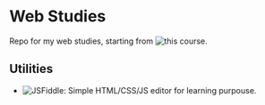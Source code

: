 # Web Studies

Repo for my web studies, starting from ![this course](https://www.udemy.com/course/curso-web/).

## Utilities

- ![JSFiddle](https://jsfiddle.net): Simple HTML/CSS/JS editor for learning purpouse.
